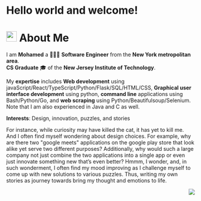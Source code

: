 # Hello world and welcome!

# <img src="https://user-images.githubusercontent.com/36449190/217968913-a69b74e5-dbc8-4d06-ab52-e497a796635c.png" width="28"> About Me


I am **Mohamed** a 🧑🏻‍💻 **Software Engineer** from the **New York metropolitan area**.<br>
**CS Graduate** 🎓 of the **New Jersey Institute of Technology**.

My **expertise** includes **Web development** using javaScript/React/TypeScript/Python/Flask/SQL/HTML/CSS, **Graphical user interface development** using python, **command line** applications using Bash/Python/Go, and **web scraping** using Python/Beautifulsoup/Selenium. Note that I am also experienced in Java and C as well.

**Interests**: Design, innovation, puzzles, and stories <br>

For instance, while curiosity may have killed the cat, it has yet to kill me. And I often find myself wondering about design choices. For example, why are there two "google meets" applications on the google play store that look alike yet serve two different purposes? Additionally, why would such a large company not just combine the two applications into a single app or even just innovate something new that’s even better? Hmmm, I wonder, and, in such wonderment, I often find my mood improving as I challenge myself to come up with new solutions to various puzzles. Thus, writing my own stories as journey towards bring my thought and emotions to life.


<img style="float: right;" src="https://user-images.githubusercontent.com/36449190/218105511-714c7a7e-44e1-412d-b11c-726c521a71ec.jpeg">

